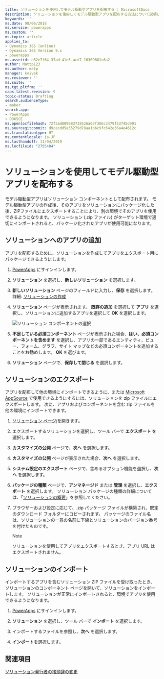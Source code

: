 ```yaml
---
title: ソリューションを使用してモデル駆動型アプリを配布する | MicrosoftDocs
description: ソリューションを使用してモデル駆動型アプリを配布する方法について説明します
keywords: ''
ms.date: 08/06/2018
ms.service: powerapps
ms.custom: ''
ms.topic: article
applies_to:
- Dynamics 365 (online)
- Dynamics 365 Version 9.x
- powerapps
ms.assetid: e82e7f64-37ad-41e5-acd7-16309881c6a2
author: Mattp123
ms.author: matp
manager: kvivek
ms.reviewer: ''
ms.suite: ''
ms.tgt_pltfrm: ''
caps.latest.revision: 9
topic-status: Drafting
search.audienceType:
- maker
search.app:
- PowerApps
- D365CE
ms.openlocfilehash: 72f5ad809983738526a03f306c3479f53745d991
ms.sourcegitcommit: d9cecdd5a35279d78aa1b6c9fc642e36a4e4612c
ms.translationtype: HT
ms.contentlocale: ja-JP
ms.lasthandoff: 11/04/2019
ms.locfileid: "2755404"
---
```

# <a name="distribute-a-model-driven-app-using-a-solution"></a>ソリューションを使用してモデル駆動型アプリを配布する

モデル駆動型アプリはソリューション コンポーネントとして配布されます。 モデル駆動型アプリの作成後、そのアプリをソリューションにパッケージ化した後、ZIPファイルにエクスポートすることにより、別の環境でそのアプリを使用できるようになります。 ソリューション (.zip ファイル) がターゲット環境で適切にインポートされると、パッケージ化されたアプリが使用可能になります。 
  
## <a name="add-an-app-to-a-solution"></a>ソリューションへのアプリの追加
アプリを配布するために、ソリューションを作成してアプリをエクスポート用にパッケージできるようにします。

1. [PowerApps](https://make.powerapps.com/?utm_source=padocs&utm_medium=linkinadoc&utm_campaign=referralsfromdoc) にサインインします。

2. **ソリューション** を選択し、**新しいソリューション** を選択します。
3. **新しいソリューション** ページのフィールドに入力し、**保存** を選択します。 詳細: [ソリューションの作成](../common-data-service/create-solution.md)
4. **ソリューション** ページが表示されます。 **既存の追加** を選択して **アプリ** を選択し、ソリューションに追加するアプリを選択して **OK** を選択します。 

    ![ソリューション コンポーネントの選択](media/select-solution-components.png)

5. **不足している必須コンポーネント** ページが表示された場合、**はい、必須コンポーネントを含めます** を選択し、アプリの一部であるエンティティ、ビュー、フォーム、グラフ、サイト マップなどの必須コンポーネントを追加することをお勧めします。 **OK** を選びます。
6. **ソリューション** ページで、**保存して閉じる** を選択します。

## <a name="export-a-solution"></a>ソリューションのエクスポート
アプリを配布して他の環境にインポートできるように、または [Microsoft AppSource](https://appsource.microsoft.com/) で使用できるようにするには、ソリューションを zip ファイルにエクスポートします。 次に、アプリおよびコンポーネントを含む zip ファイルを他の環境にインポートできます。

1. [ソリューション ページj](advanced-navigation.md#solutions)を開きます。 
2. エクスポートするソリューションを選択し、ツール バーで **エクスポート** を選択します。 
3. **カスタマイズの公開** ページで、**次へ** を選択します。
4. **カスタマイズの公開** ページが表示された場合、**次へ** を選択します。 
5. **システム設定のエクスポート** ページで、含めるオプション機能を選択し、**次へ** を選択します。 
6. **パッケージの種類** ページで、**アンマネージド** または **管理** を選択し、**エクスポート** を選択します。 ソリューション パッケージの種類の詳細については、「[ソリューションの概要](../common-data-service/solutions-overview.md)」を参照してください。
7. ブラウザーおよび設定に応じて、.zip パッケージ ファイルが構築され、既定のダウンロード フォルダーにコピーされます。 パッケージのファイル名は、ソリューションの一意の名前に下線とソリューションのバージョン番号を付けたものです。

    > [!NOTE]
    > ソリューションを使用してアプリをエクスポートするとき、アプリ URL はエクスポートされません。
  
## <a name="import-a-solution"></a>ソリューションのインポート  
インポートするアプリを含むソリューション ZIP ファイルを受け取ったとき、ソリューションのコンポーネント ページを開いて、ソリューションをインポートします。 ソリューションが正常にインポートされると、環境でアプリを使用できるようになります。

1. [PowerApps](https://make.powerapps.com/?utm_source=padocs&utm_medium=linkinadoc&utm_campaign=referralsfromdoc) にサインインします。

2. **ソリューション** を選択し、ツール バーで **インポート** を選択します。
3. インポートするファイルを参照し、**次へ** を選択します。
4. **インポート**を選択します。

## <a name="see-also"></a>関連項目
[ソリューション発行者の接頭辞の変更](../common-data-service/change-solution-publisher-prefix.md)
